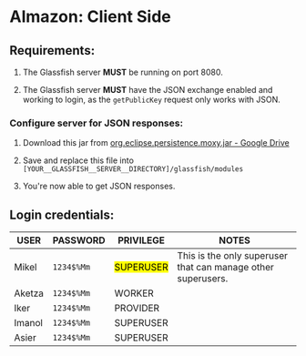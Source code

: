 # Almazon: Client Side

## Requirements:

1. The Glassfish server **MUST** be running on port 8080.

2. The Glassfish server **MUST** have the JSON exchange enabled and working to login, as the ```getPublicKey``` request only works with JSON.


### Configure server for JSON responses:

1. Download this jar from [org.eclipse.persistence.moxy.jar - Google Drive](https://drive.google.com/file/d/1-ubLLgVRjagJGzApejbumyQz-ZgQld1U/view?usp=sharing)

2. Save and replace this file into ```[YOUR__GLASSFISH__SERVER__DIRECTORY]/glassfish/modules```

3. You're now able to get JSON responses.



## Login credentials:

| USER   | PASSWORD       | PRIVILEGE              | NOTES                                                        |
| ------ | -------------- | ---------------------- | ------------------------------------------------------------ |
| Mikel  | ```1234$%Mm``` | <mark>SUPERUSER</mark> | This is the only superuser that can manage other superusers. |
| Aketza | ```1234$%Mm``` | WORKER                 |                                                              |
| Iker   | ```1234$%Mm``` | PROVIDER               |                                                              |
| Imanol | ```1234$%Mm``` | SUPERUSER              |                                                              |
| Asier  | ```1234$%Mm``` | SUPERUSER              |                                                              |


